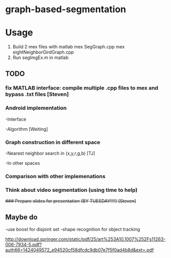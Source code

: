 # graph-based-segmentation

# Usage
1. Build 2 mex files with matlab
	mex SegGraph.cpp
	mex eightNeighborGirdGraph.cpp
2. Run segImgEx.m in matlab


## TODO
### fix MATLAB interface: compile multiple .cpp files to mex and bypass .txt files [Steven]
### Android implementation

-Interface

-Algorithm [Weiting]

### Graph construction in different space

-Nearest neighbor search in (x,y,r,g,b) [TJ]

-In other spaces

### Comparison with other implemenations
### Think about video segmentation (using time to help)
~~### Prepare slides for presentation (BY TUESDAY!!!!) [Steven]~~


## Maybe do
-use boost for disjoint set
-shape recognition for object tracking

http://download.springer.com/static/pdf/25/art%253A10.1007%252Fs11263-006-7934-5.pdf?auth66=1424049572_e94520cf58dfcdc9db07e7f5f0ad4b8d&ext=.pdf